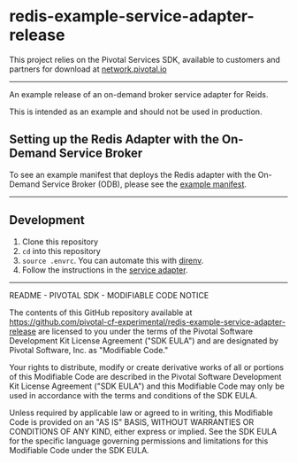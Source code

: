 # redis-example-service-adapter-release

This project relies on the Pivotal Services SDK, available to customers and partners for download at [network.pivotal.io](http://network.pivotal.io)

---

An example release of an on-demand broker service adapter for Reids.

This is intended as an example and should not be used in production.

## Setting up the Redis Adapter with the On-Demand Service Broker

To see an example manifest that deploys the Redis adapter with the On-Demand Service Broker (ODB), please see the [example manifest](docs/example-manifest.yml).

---

## Development

1. Clone this repository
1. `cd` into this repository
1. `source .envrc`. You can automate this with [direnv](https://github.com/direnv/direnv).
1. Follow the instructions in the [service adapter](https://github.com/pivotal-cf-experimental/redis-example-service-adapter).

---

README - PIVOTAL SDK - MODIFIABLE CODE NOTICE

The contents of this GitHub repository available at https://github.com/pivotal-cf-experimental/redis-example-service-adapter-release are licensed to you
under the terms of the Pivotal Software Development Kit License Agreement ("SDK EULA")
and are designated by Pivotal Software, Inc. as "Modifiable Code."

Your rights to distribute, modify or create derivative works of all or portions of this
Modifiable Code are described in the Pivotal Software Development Kit License Agreement
("SDK EULA") and this Modifiable Code may only be used in accordance with the terms and
conditions of the SDK EULA.

Unless required by applicable law or agreed to in writing, this Modifiable Code is
provided on an "AS IS" BASIS, WITHOUT WARRANTIES OR CONDITIONS OF ANY KIND, either
express or implied. See the SDK EULA for the specific language governing permissions and
limitations for this Modifiable Code under the SDK EULA.
